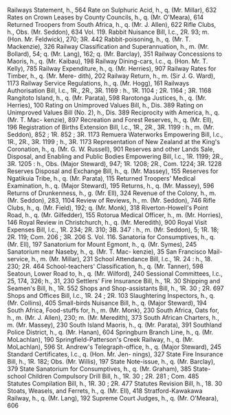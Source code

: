 Railways Statement, h., 564 Rate on Sulphuric Acid, h., q. (Mr. Millar), 632 Rates on Crown Leases by County Councils, h., q. (Mr. O'Meara), 614 Returned Troopers from South Africa, h., q. (Mr. J. Allen), 622 Rifle Clubs, h., Obs. (Mr. Seddon), 634 Vol. 119. Rabbit Nuisance Bill, I.c., 2R. 93; m. (Hon. Mr. Feldwick), 270; 3R. 442 Rabbit-poisoning, h., q. (Mr. T. Mackenzie), 326 Railway Classification and Superannuation, h., m. (Mr. Bollard), 54; q. (Mr. Lang), 162; q. (Mr. Barclay), 351 Railway Concessions to Maoris, h., q. (Mr. Kaibau), 198 Railway Dining-cars, l.c., q. (Hon. Mr. T. Kelly), 785 Railway Expenditure, h., q. (Mr. Herries), 907 Railway Rates for Timber, h., q. (Mr. Mere- dith), 202 Railway Return, h., m. (Sir J. G. Ward), 1173 Railway Service Regulations, h., q. (Mr. Hogg), 161 Railways Authorisation Bill, I.c., 1R., 2R., 3R. 1169 : h., 1R. 1104 ; 2R. 1164 ; 3R. 1168 Rangitoto Island, h., q. (Mr. Parata), 598 Rarotonga Justices, h., q. (Mr. Herries), 100 Rating on Unimproved Values Bill, h., Dis. 389 Rating on Unimproved Values Bill (No. 2), h., Dis. 389 Reciprocity with America, h., q. (Mr. T. Mac- kenzie), 897 Recreation and Forest Reserves, h., q. (Mr. Ell), 196 Registration of Births Extension Bill, l.c., 1R., 2R., 3R. 1199 : h., m. (Mr. Seddon), 852 ; 1R. 852 ; 3R. 1173 Remuera Waterworks Empowering Bill, l.c., 1R., 2R., 3R. 1199 ; h., 3R. 1173 Representation of New Zealand at the King's Coronation, h., q. (Mr. G. W. Russell), 901 Reserves and other Lands Sale, Disposal, and Enabling and Public Bodies Empowering Bill, l.c., 1R. 1199; 2R., 3R. 1205 : h., Obs. (Major Steward), 947; 1R. 1208; 2R., Com. 1224; 3R. 1228 Reserves Disposal and Exchange Bill, h., q. (Mr. Massey), 155 Reserves for Ngatikuia Tribe, h., q. (Mr. Parata), 115 Returned Troopers' Medical Examination, h., q. (Major Steward), 195 Returns, h., q. (Mr. Massey), 596 Returns of Drunkenness, h., g. (Mr. Ell), 324 Revenue of the Colony, h., m. (Mr. Seddon), 283, 1104 Review of Reviews, h., m. (Mr. Seddon), 746 Rifle Clubs, h., q. (Mr. Field), 192; q. (Mr. Monk), 318 Riverton-Howell's Point Road, h., q. (Mr. Gilfedder), 155 Rotorua Medical Officer, h., m. (Mr. Horries), 146 Royal Review in Christchurch, h., q. (Mr. Meredith), 900 Royal Visit Expenses Bill, l.c., 1R. 234; 2R. 310; 3B. 347 : h., m. (Mr. Seddon), 5; 1R. 18; 2R. 119; Com. 206 ; 3R. 206 S. Vol. 116. Sanatoria for Consumptives, h., q. (Mr. Ell), 197 Sanatorium for Mount Egmont, h., q. (Mr. Symes), 245 Sanatorium near Naseby, h., q. (Mr. T. Mac- kenzie), 35 San Francisco Mail-service, h., m. (Mr. Millar), 231 School Attendance Bill, l.c., 1R. 24 : h., 18. 230; 2R. 464 School-teachers' Classification, h., q. (Mr. Tanner), 598 Seatoun, Lower Road to, h., q. (Mr. Wilford), 240 Sessional Committees, l.c., 25, 174, 326; h., 31, 230 Settlers' Fire Insurance Bill, h., 1R. 30 Shipping and Seamen's Bill, h., 1R. 552 Shops and Shop-assistants Bill, h., 1R. 30 ; 2R. 697 Shops and Offices Bill, l.c., 1R. 24 ; 2R. 103 Slaughtering Inspectors, h., q. (Mr. Collins), 405 Small-birds Nuisance Bill, h., q. (Major Steward), 194 South Africa, Food-stuffs for, h., m. (Mr. Monk), 230 South Africa, Oats for, h., m. (Mr. J. Allen), 230; m. (Mr. Meredith), 373 South African Charters, h., m. (Mr. Massey), 230 South Island Maoris, h., q. (Mr. Parata), 391 Southland Police District, h., q. (Mr. Hanan), 604 Springburn Branch Line, h., q. (Mr. MoLachlan), 190 Springfield-Patterson's Creek Railway, h., q. (Mr. MoLachlan), 596 St. Andrew's Telegraph-office, h., q. (Major Steward), 245 Standard Certificates, l.c., q. (Hon. Mr. Jen- nings), 327 State Fire Insurance Bill, h., 1R. 182; Obs. (Mr. Willis), 197 State Note-issue, h., q. (Mr. Barclay), 379 State Sanatorium for Consumptives, h., q. (Mr. Graham), 385 State-school Children Compulsory Drill Bill, h., 1R. 30 ; 2R. 281 ; Com. 485 Statutes Compilation Bill, h., 1R. 30 ; 2R. 477 Statutes Revision Bill, h., 18. 30 Stoats, Weasels, and Ferrets, h., q. (Mr. Ell), 418 Stratford-Kawakawa Railway, h., q. (Mr. Lang), 192 Supreme Court Judges, h., q. (Mr. O'Meara), 606 